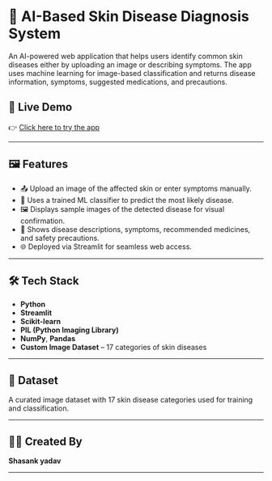 # 🧠 AI-Based Skin Disease Diagnosis System

An AI-powered web application that helps users identify common skin diseases either by uploading an image or describing symptoms. The app uses machine learning for image-based classification and returns disease information, symptoms, suggested medications, and precautions.

## 🔗 Live Demo

👉 [Click here to try the app](http://skin-disease-analyzer-shasankyadav070w.streamlit.app/)

---

## 🖼️ Features

- 📤 Upload an image of the affected skin or enter symptoms manually.
- 🧠 Uses a trained ML classifier to predict the most likely disease.
- 🖼️ Displays sample images of the detected disease for visual confirmation.
- 💊 Shows disease descriptions, symptoms, recommended medicines, and safety precautions.
- 🌐 Deployed via Streamlit for seamless web access.

---

## 🛠️ Tech Stack

- **Python**
- **Streamlit**
- **Scikit-learn**
- **PIL (Python Imaging Library)**
- **NumPy**, **Pandas**
- **Custom Image Dataset** – 17 categories of skin diseases

---

## 📸 Dataset

A curated image dataset with 17 skin disease categories used for training and classification.

---

## 👨‍💻 Created By

**Shasank yadav**

---

